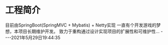 # 工程简介
目前由SpringBoot(SpringMVC + Mybatis) + Netty实现
一直有个开发游戏的梦想，本项目长期维护开发。
致力于重构通过设计实现项目的扩展性和可维护性...
----2021年5月29日19:44:35


